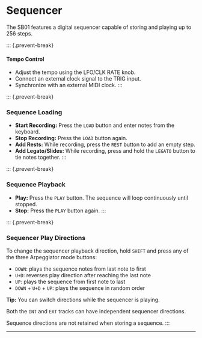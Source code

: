 # Sequencer

<article>

The SB01 features a digital sequencer capable of storing and playing up to 256 steps.

::: {.prevent-break}
#### Tempo Control
* Adjust the tempo using the LFO/CLK RATE knob.
* Connect an external clock signal to the TRIG input.
* Synchronize with an external MIDI clock.
:::

::: {.prevent-break}
### Sequence Loading

* **Start Recording:** Press the `LOAD` button and enter notes from the keyboard.
* **Stop Recording:** Press the `LOAD` button again.
* **Add Rests:** While recording, press the `REST` button to add an empty step.
* **Add Legato/Slides:** While recording, press and hold the `LEGATO` button to tie notes together.
:::

::: {.prevent-break}
### Sequence Playback

* **Play:** Press the `PLAY` button. The sequence will loop continuously until stopped.
* **Stop:** Press the `PLAY` button again.
:::

::: {.prevent-break}
### Sequencer Play Directions

To change the sequencer playback direction, hold `SHIFT` and press any of the three Arpeggiator mode buttons:

- `DOWN`: plays the sequence notes from last note to first
- `U+D`: reverses play direction after reaching the last note
- `UP`: plays the sequence from first note to last
- `DOWN` + `U+D` + `UP`: plays the sequence in random order

**Tip:** You can switch directions while the sequencer is playing.

Both the `INT` and `EXT` tracks can have independent sequencer directions.

Sequence directions are not retained when storing a sequence.
:::

</article>

---
